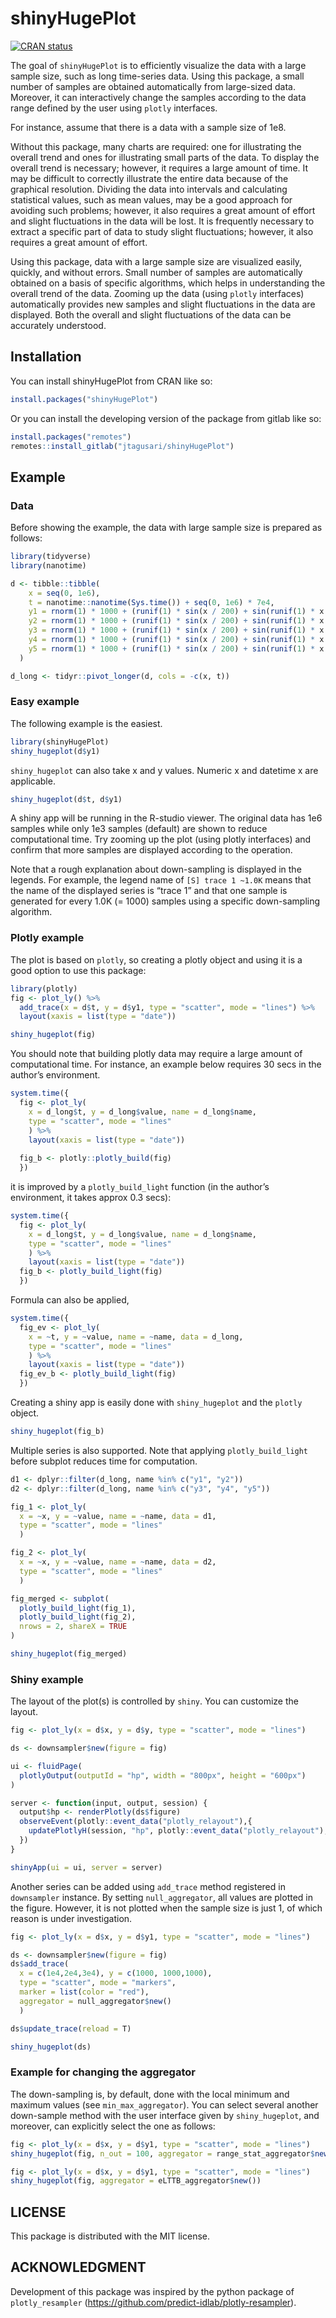 
# shinyHugePlot

[![CRAN
status](https://www.r-pkg.org/badges/version/shinyHugePlot)](https://CRAN.R-project.org/package=shinyHugePlot)

The goal of `shinyHugePlot` is to efficiently visualize the data with a
large sample size, such as long time-series data. Using this package, a
small number of samples are obtained automatically from large-sized
data. Moreover, it can interactively change the samples according to the
data range defined by the user using `plotly` interfaces.

For instance, assume that there is a data with a sample size of 1e8.

Without this package, many charts are required: one for illustrating the
overall trend and ones for illustrating small parts of the data. To
display the overall trend is necessary; however, it requires a large
amount of time. It may be difficult to correctly illustrate the entire
data because of the graphical resolution. Dividing the data into
intervals and calculating statistical values, such as mean values, may
be a good approach for avoiding such problems; however, it also requires
a great amount of effort and slight fluctuations in the data will be
lost. It is frequently necessary to extract a specific part of data to
study slight fluctuations; however, it also requires a great amount of
effort.

Using this package, data with a large sample size are visualized easily,
quickly, and without errors. Small number of samples are automatically
obtained on a basis of specific algorithms, which helps in understanding
the overall trend of the data. Zooming up the data (using `plotly`
interfaces) automatically provides new samples and slight fluctuations
in the data are displayed. Both the overall and slight fluctuations of
the data can be accurately understood.

## Installation

You can install shinyHugePlot from CRAN like so:

``` r
install.packages("shinyHugePlot")
```

Or you can install the developing version of the package from gitlab
like so:

``` r
install.packages("remotes")
remotes::install_gitlab("jtagusari/shinyHugePlot")
```

## Example

### Data

Before showing the example, the data with large sample size is prepared
as follows:

``` r
library(tidyverse)
library(nanotime)

d <- tibble::tibble(
    x = seq(0, 1e6),
    t = nanotime::nanotime(Sys.time()) + seq(0, 1e6) * 7e4,
    y1 = rnorm(1) * 1000 + (runif(1) * sin(x / 200) + sin(runif(1) * x / 200) + runif(1e6 + 1) / 10) * x / 1e3,
    y2 = rnorm(1) * 1000 + (runif(1) * sin(x / 200) + sin(runif(1) * x / 200) + runif(1e6 + 1) / 10) * x / 1e3,
    y3 = rnorm(1) * 1000 + (runif(1) * sin(x / 200) + sin(runif(1) * x / 200) + runif(1e6 + 1) / 10) * x / 1e3,
    y4 = rnorm(1) * 1000 + (runif(1) * sin(x / 200) + sin(runif(1) * x / 200) + runif(1e6 + 1) / 10) * x / 1e3,
    y5 = rnorm(1) * 1000 + (runif(1) * sin(x / 200) + sin(runif(1) * x / 200) + runif(1e6 + 1) / 10) * x / 1e3
  )

d_long <- tidyr::pivot_longer(d, cols = -c(x, t))
```

### Easy example

The following example is the easiest.

``` r
library(shinyHugePlot)
shiny_hugeplot(d$y1)
```

`shiny_hugeplot` can also take x and y values. Numeric x and datetime x
are applicable.

``` r
shiny_hugeplot(d$t, d$y1)
```

A shiny app will be running in the R-studio viewer. The original data
has 1e6 samples while only 1e3 samples (default) are shown to reduce
computational time. Try zooming up the plot (using plotly interfaces)
and confirm that more samples are displayed according to the operation.

Note that a rough explanation about down-sampling is displayed in the
legends. For example, the legend name of `[S] trace 1 ~1.0K` means that
the name of the displayed series is “trace 1” and that one sample is
generated for every 1.0K (= 1000) samples using a specific down-sampling
algorithm.

### Plotly example

The plot is based on `plotly`, so creating a plotly object and using it
is a good option to use this package:

``` r
library(plotly)
fig <- plot_ly() %>%
  add_trace(x = d$t, y = d$y1, type = "scatter", mode = "lines") %>% 
  layout(xaxis = list(type = "date"))

shiny_hugeplot(fig)
```

You should note that building plotly data may require a large amount of
computational time. For instance, an example below requires 30 secs in
the author’s environment.

``` r
system.time({
  fig <- plot_ly(
    x = d_long$t, y = d_long$value, name = d_long$name,
    type = "scatter", mode = "lines"
    ) %>% 
    layout(xaxis = list(type = "date"))
  
  fig_b <- plotly::plotly_build(fig)
  })
```

it is improved by a `plotly_build_light` function (in the author’s
environment, it takes approx 0.3 secs):

``` r
system.time({
  fig <- plot_ly(
    x = d_long$t, y = d_long$value, name = d_long$name,
    type = "scatter", mode = "lines"
    ) %>% 
    layout(xaxis = list(type = "date"))
  fig_b <- plotly_build_light(fig)
  })
```

Formula can also be applied,

``` r
system.time({
  fig_ev <- plot_ly(
    x = ~t, y = ~value, name = ~name, data = d_long,
    type = "scatter", mode = "lines"
    ) %>% 
    layout(xaxis = list(type = "date"))
  fig_ev_b <- plotly_build_light(fig)
  })
```

Creating a shiny app is easily done with `shiny_hugeplot` and the
`plotly` object.

``` r
shiny_hugeplot(fig_b)
```

Multiple series is also supported. Note that applying
`plotly_build_light` before subplot reduces time for computation.

``` r
d1 <- dplyr::filter(d_long, name %in% c("y1", "y2"))
d2 <- dplyr::filter(d_long, name %in% c("y3", "y4", "y5"))

fig_1 <- plot_ly(
  x = ~x, y = ~value, name = ~name, data = d1,
  type = "scatter", mode = "lines"
  ) 

fig_2 <- plot_ly(
  x = ~x, y = ~value, name = ~name, data = d2,
  type = "scatter", mode = "lines"
  ) 

fig_merged <- subplot(
  plotly_build_light(fig_1),
  plotly_build_light(fig_2),
  nrows = 2, shareX = TRUE
)

shiny_hugeplot(fig_merged)
```

### Shiny example

The layout of the plot(s) is controlled by `shiny`. You can customize
the layout.

``` r
fig <- plot_ly(x = d$x, y = d$y, type = "scatter", mode = "lines") 

ds <- downsampler$new(figure = fig)

ui <- fluidPage(
  plotlyOutput(outputId = "hp", width = "800px", height = "600px")
)

server <- function(input, output, session) {
  output$hp <- renderPlotly(ds$figure)
  observeEvent(plotly::event_data("plotly_relayout"),{
    updatePlotlyH(session, "hp", plotly::event_data("plotly_relayout"), ds)
  })
}

shinyApp(ui = ui, server = server)
```

Another series can be added using `add_trace` method registered in
`downsampler` instance. By setting `null_aggregator`, all values are
plotted in the figure. However, it is not plotted when the sample size
is just 1, of which reason is under investigation.

``` r
fig <- plot_ly(x = d$x, y = d$y1, type = "scatter", mode = "lines") 

ds <- downsampler$new(figure = fig)
ds$add_trace(
  x = c(1e4,2e4,3e4), y = c(1000, 1000,1000), 
  type = "scatter", mode = "markers", 
  marker = list(color = "red"),
  aggregator = null_aggregator$new()
  )

ds$update_trace(reload = T)

shiny_hugeplot(ds)
```

### Example for changing the aggregator

The down-sampling is, by default, done with the local minimum and
maximum values (see `min_max_aggregator`). You can select several
another down-sample method with the user interface given by
`shiny_hugeplot`, and moreover, can explicitly select the one as
follows:

``` r
fig <- plot_ly(x = d$x, y = d$y1, type = "scatter", mode = "lines") 
shiny_hugeplot(fig, n_out = 100, aggregator = range_stat_aggregator$new())
```

``` r
fig <- plot_ly(x = d$x, y = d$y1, type = "scatter", mode = "lines") 
shiny_hugeplot(fig, aggregator = eLTTB_aggregator$new())
```

## LICENSE

This package is distributed with the MIT license.

## ACKNOWLEDGMENT

Development of this package was inspired by the python package of
`plotly_resampler`
(<https://github.com/predict-idlab/plotly-resampler>).
